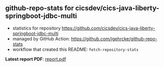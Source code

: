 ## github-repo-stats for cicsdev/cics-java-liberty-springboot-jdbc-multi

- statistics for repository https://github.com/cicsdev/cics-java-liberty-springboot-jdbc-multi
- managed by GitHub Action: https://github.com/jgehrcke/github-repo-stats
- workflow that created this README: `fetch-repository-stats`

**Latest report PDF**: [report.pdf](https://github.com/cicsdev/repo-stats/raw/github-repo-stats/cicsdev/cics-java-liberty-springboot-jdbc-multi/latest-report/report.pdf)

